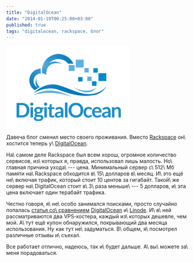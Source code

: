 ```yaml
---
title: "DigitalOcean"
date: "2014-01-19T00:25:00+03:00"
published: true
tags: "digitalocean, rackspace, блог"
---
```


![](/images/3rd-party/digitalocean.png "DigitalOcean")

Давеча блог сменил место своего проживания. Вместо [Rackspace] он\ хостится теперь у\ [DigitalOcean].

На\ самом деле Rackspace был всем хорош, огромное количество сервисов, из\ которых я, правда, использовал лишь малость.
Но\ главная причина ухода\ --- цена. Минимальный сервер с\ 512\ Мб памяти на\ Rackspace обходится в\ 15\ долларов
в\ месяц. И\ это ещё не\ включая трафик, который стоит 10 центов за гигабайт. Такой\ же сервер на\ DigitalOcean стоит
в\ 3\ раза меньше\ --- 5 долларов, и\ эта цена включает один терабайт трафика.

Честно говоря, я\ не\ особо занимался поисками, просто случайно попалась [статья со\ сравнением][article]
[DigitalOcean] и\ [Linode]. И\ в\ ней рассматриваются два VPS&#8209;хостера, каждый из\ которых дешевле, чем мой. А\ тут
ещё купон обнаружился, покрывающий два месяца использования. Ну как тут не\ задуматься. В\ общем, я\ посмотрел различные
отзывы и\ съехал.

Все работает отлично, надеюсь, так и\ будет дальше. А\ вы\ можете за\ меня порадоваться.

[article]: http://blog.schneidmaster.com/digital-ocean-vs-linode/
[Rackspace]: http://www.rackspace.com/
[DigitalOcean]: https://www.digitalocean.com/?refcode=3b7777690e3f
[Linode]: https://www.linode.com/


